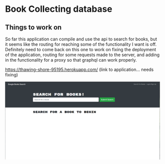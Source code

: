 # Book Collecting database

## Things to work on

So far this application can compile and use the api to search for books, but it seems like the routing for reaching some of the functionality I want is off.
Definitely need to come back on this one to work on fixing the deployment of the application, routing for some requests made to the server, and adding in the functionality for a  proxy so that graphql can work properly.

https://thawing-shore-95195.herokuapp.com/ (link to application... needs fixing)

![Screenshot](./Assets/Capture.PNG)
